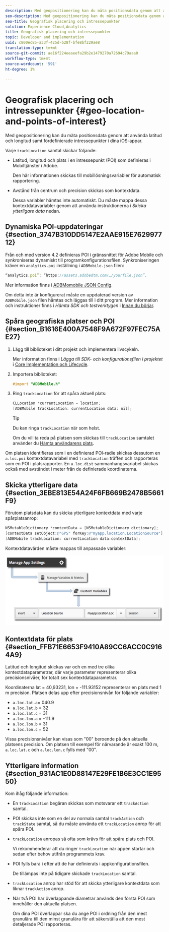 ```yaml
---
description: Med geopositionering kan du mäta positionsdata genom att använda latitud och longitud samt fördefinierade intressepunkter i dina iOS-appar.
seo-description: Med geopositionering kan du mäta positionsdata genom att använda latitud och longitud samt fördefinierade intressepunkter i dina iOS-appar.
seo-title: Geografisk placering och intressepunkter
solution: Experience Cloud,Analytics
title: Geografisk placering och intressepunkter
topic: Developer and implementation
uuid: c800ec85-a33f-425d-b28f-bfe8bf229ae8
translation-type: tm+mt
source-git-commit: ae16f224eeaeefa29b2e1479270a72694c79aaa0
workflow-type: tm+mt
source-wordcount: '591'
ht-degree: 1%

---
```



# Geografisk placering och intressepunkter {#geo-location-and-points-of-interest}

Med geopositionering kan du mäta positionsdata genom att använda latitud och longitud samt fördefinierade intressepunkter i dina iOS-appar.

Varje `trackLocation` samtal skickar följande:

* Latitud, longitud och plats i en intressepunkt (POI) som definieras i Mobiltjänster i Adobe.

   Den här informationen skickas till mobillösningsvariabler för automatisk rapportering.

* Avstånd från centrum och precision skickas som kontextdata.

   Dessa variabler hämtas inte automatiskt. Du måste mappa dessa kontextdatavariabler genom att använda instruktionerna i *Skicka ytterligare data* nedan.

## Dynamiska POI-uppdateringar {#section_3747B310DD5147E2AAE915E762997712}

Från och med version 4.2 definieras POI i gränssnittet för Adobe Mobile och synkroniseras dynamiskt till programkonfigurationsfilen. Synkroniseringen kräver en `analytics.poi` inställning i `ADBMobile.json` filen:

```js
“analytics.poi”: “https://assets.adobedtm.com/…/yourfile.json”,
```

Mer information finns i [ADBMomobile JSON Config](/help/ios/configuration/json-config/json-config.md).

Om detta inte är konfigurerat måste en uppdaterad version av `ADBMobile.json` filen hämtas och läggas till i ditt program. Mer information och instruktioner finns i *Hämta SDK och testverktygen* i [Innan du börjar](/help/ios/getting-started/requirements.md).

## Spåra geografiska platser och POI {#section_B1616E400A7548F9A672F97FEC75AE27}

1. Lägg till biblioteket i ditt projekt och implementera livscykeln.

   Mer information finns i *Lägga till SDK- och konfigurationsfilen i projektet* i [Core Implementation och Lifecycle](/help/ios/getting-started/dev-qs.md).
1. Importera biblioteket:

   ```objective-c
   #import "ADBMobile.h"
   ```

1. Ring `trackLocation` för att spåra aktuell plats:

   ```objective-c
   CLLocation *currentLocation = location; 
   [ADBMobile trackLocation: currentLocation data: nil]; 
   ```

   >[!TIP]
   >
   >Du kan ringa `trackLocation` när som helst.

   Om du vill ta reda på platsen som skickas till `trackLocation` samtalet använder du [Hämta användarens plats](https://developer.apple.com/Library/ios/documentation/UserExperience/Conceptual/LocationAwarenessPG/CoreLocation/CoreLocation.html).

Om platsen identifieras som i en definierad POI-radie skickas dessutom en `a.loc.poi` kontextdatavariabel med `trackLocation` träffen och rapporteras som en POI i platsrapporter. En `a.loc.dist` sammanhangsvariabel skickas också med avståndet i meter från de definierade koordinaterna.

## Skicka ytterligare data {#section_3EBE813E54A24F6FB669B2478B5661F9}

Förutom platsdata kan du skicka ytterligare kontextdata med varje spårplatsanrop:

```objective-c
NSMutableDictionary *contextData = [NSMutableDictionary dictionary]; 
[contextData setObject:@"GPS" forKey:@"myapp.location.LocationSource"]; 
[ADBMobile trackLocation: currentLocation data:contextData];
```

Kontextdatavärden måste mappas till anpassade variabler:

![](assets/map-location-context-data.png)

## Kontextdata för plats {#section_FFB71E6653F9410A89CC6ACC0C9164A9}

Latitud och longitud skickas var och en med tre olika kontextdataparametrar, där varje parameter representerar olika precisionsnivåer, för totalt sex kontextdataparametrar.

Koordinaterna lat = 40,93231, lon = -111.93152 representerar en plats med 1 m precision. Platsen delas upp efter precisionsnivån för följande variabler:

* `a.loc.lat.a`= 040.9
* `a.loc.lat.b` = 32
* `a.loc.lat.c` = 31
* `a.loc.lon.a` = -111.9
* `a.loc.lon.b` = 31
* `a.loc.lon.c` = 52

Vissa precisionsnivåer kan visas som &quot;00&quot; beroende på den aktuella platsens precision. Om platsen till exempel för närvarande är exakt 100 m, `a.loc.lat.c` och `a.loc.lon.c` fylls med &quot;00&quot;.

## Ytterligare information {#section_931AC1E0D88147E29FE1B6E3CC1E9550}

Kom ihåg följande information:

* En `trackLocation` begäran skickas som motsvarar ett `trackAction` samtal.

* POI skickas inte som en del av normala samtal `trackAction` och `trackState` samtal, så du måste använda ett `trackLocation` anrop för att spåra POI.

* `trackLocation` anropas så ofta som krävs för att spåra plats och POI.

   Vi rekommenderar att du ringer `trackLocation` när appen startar och sedan efter behov utifrån programmets krav.

* POI fylls bara i efter att de har definierats i appkonfigurationsfilen.

   De tillämpas inte på tidigare skickade `trackLocation` samtal.
* `trackLocation` anrop har stöd för att skicka ytterligare kontextdata som liknar `trackAction` anrop.

* När två POI har överlappande diametrar används den första POI som innehåller den aktuella platsen.

   Om dina POI överlappar ska du ange POI i ordning från den mest granulära till den minst granulära för att säkerställa att den mest detaljerade POI rapporteras.

